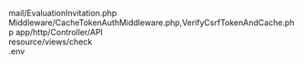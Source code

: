 mail/EvaluationInvitation.php  
Middleware/CacheTokenAuthMiddleware.php,VerifyCsrfTokenAndCache.php app/http/Controller/API  
resource/views/check  
.env  
